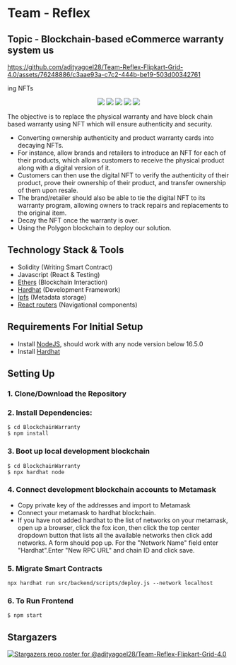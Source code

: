 # Team - Reflex
## Topic - Blockchain-based eCommerce warranty system us

https://github.com/adityagoel28/Team-Reflex-Flipkart-Grid-4.0/assets/76248886/c3aae93a-c7c2-444b-be19-503d00342761



ing NFTs

<p align="center">
  <img src="https://img.shields.io/badge/solidity-lightgrey" />
  <img src="https://img.shields.io/badge/JavaScript-323330?style=for-the-badge&logo=javascript&logoColor=F7DF1E" />
  <img src="https://img.shields.io/badge/React-20232A?style=for-the-badge&logo=react&logoColor=61DAFB" />
  <img src="https://img.shields.io/badge/HTML5-E34F26?style=for-the-badge&logo=html5&logoColor=white" />
  <img src="https://img.shields.io/badge/CSS3-1572B6?style=for-the-badge&logo=css3&logoColor=white" />
  
</p>


The objective is to replace the physical warranty and have block chain based warranty using NFT which will ensure
authenticity and security.

- Converting ownership authenticity and product warranty cards into decaying NFTs.
- For instance, allow brands and retailers to introduce an NFT for each of their products, which allows customers to receive the physical product along with a digital version of it.
- Customers can then use the digital NFT to verify the authenticity of their product, prove their ownership of their product, and transfer ownership of them upon resale.
- The brand/retailer should also be able to tie the digital NFT to its warranty program, allowing owners to track repairs and replacements to the original item.
- Decay the NFT once the warranty is over.
- Using the Polygon blockchain to deploy our solution.

## Technology Stack & Tools

- Solidity (Writing Smart Contract)
- Javascript (React & Testing)
- [Ethers](https://docs.ethers.io/v5/) (Blockchain Interaction)
- [Hardhat](https://hardhat.org/) (Development Framework)
- [Ipfs](https://ipfs.io/) (Metadata storage)
- [React routers](https://v5.reactrouter.com/) (Navigational components)

## Requirements For Initial Setup
- Install [NodeJS](https://nodejs.org/en/), should work with any node version below 16.5.0
- Install [Hardhat](https://hardhat.org/)

## Setting Up
### 1. Clone/Download the Repository

### 2. Install Dependencies:
```
$ cd BlockchainWarranty
$ npm install
```
### 3. Boot up local development blockchain
```
$ cd BlockchainWarranty
$ npx hardhat node
```

### 4. Connect development blockchain accounts to Metamask
- Copy private key of the addresses and import to Metamask
- Connect your metamask to hardhat blockchain.
- If you have not added hardhat to the list of networks on your metamask, open up a browser, click the fox icon, then click the top center dropdown button that lists all the available networks then click add networks. A form should pop up. For the "Network Name" field enter "Hardhat".Enter "New RPC URL" and chain ID and click save. 


### 5. Migrate Smart Contracts
`npx hardhat run src/backend/scripts/deploy.js --network localhost`

### 6. To Run Frontend
`$ npm start`

## Stargazers
[![Stargazers repo roster for @adityagoel28/Team-Reflex-Flipkart-Grid-4.0](https://reporoster.com/stars/adityagoel28/Team-Reflex-Flipkart-Grid-4.0)](https://github.com/adityagoel28/Team-Reflex-Flipkart-Grid-4.0/stargazers)
